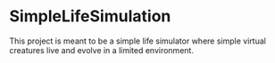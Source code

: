 # SimpleLifeSimulation

This project is meant to be a simple life simulator where simple virtual 
creatures live and evolve in a limited environment.
